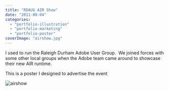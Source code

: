 ```yaml
---
title: "RDAUG AIR Show"
date: "2011-08-04"
categories:
  - "portfolio-illustration"
  - "portfolio-marketing"
  - "portfolio-poster"
coverImage: "airshow.jpg"
---
```


I used to run the Raleigh Durham Adobe User Group.  We joined forces with some other local groups when the Adobe team came around to showcase their new AIR runtime.

This is a poster I designed to advertise the event

![airshow](https://d2ypg8o05lff0b.cloudfront.net/wp-content/uploads/2011/08/airshow.jpg)
